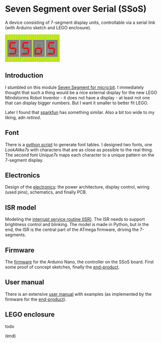 # Seven Segment over Serial (SSoS)
A device consisting of 7-segment display units, controllable via a serial link (with Arduino sketch and LEGO enclosure).

![logo](SSoS180x90.png)

## Introduction
I stumbled on this module [Seven Segment for micro:bit](http://www.monkmakes.com/mb_7_seg.html).
I immediately thought that such a thing would be a nice external display for the new LEGO Mindstorms Robot Inventor - it
does not have a display - at least not one that can display bigger numbers. But I want it smaller to better fit LEGO.

Later I found that [sparkfun](https://learn.sparkfun.com/tutorials/using-the-serial-7-segment-display/all) has something similar.
Also a bit too wide to my liking, adn _retired_.


## Font
There is a [python script](font) to generate font tables. 
I designed two fonts, one _LookAlike7s_ with characters that are as close as possible to the real thing.
The second font _Unique7s_ maps each character to a unique pattern on the 7-segment display.


## Electronics
Design of the [electronics](electronics): the power architecture, display control, wiring (used pins), schematics, and finally PCB.


## ISR model
Modeling the [interrupt service routine (ISR)](isr). The ISR needs to support brightness control and blinking.
The model is made in Python, but in the end, the ISR is the central part of the ATmega firmware, driving the 7-segments.


## Firmware
The [firmware](firmware) for the Arduino Nano, the controller on the SSoS board.
First some proof of concept sketches, finally the [end-product](firmware/SSoS).


## User manual
There is an extensive [user manual](manual) with examples (as implemented by the firmware for the [end-product](firmware/SSoS)).


## LEGO enclosure 
todo


(end)
